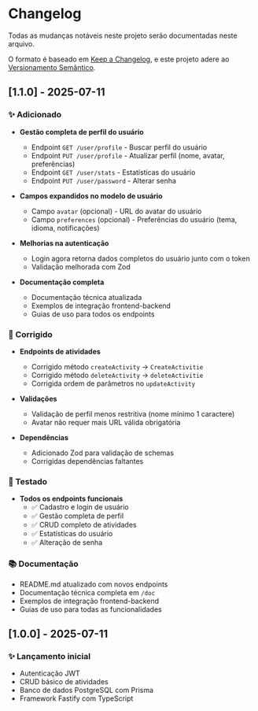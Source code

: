 # Changelog

Todas as mudanças notáveis neste projeto serão documentadas neste arquivo.

O formato é baseado em [Keep a Changelog](https://keepachangelog.com/pt-BR/1.0.0/),
e este projeto adere ao [Versionamento Semântico](https://semver.org/lang/pt-BR/).

## [1.1.0] - 2025-07-11

### ✨ Adicionado
- **Gestão completa de perfil do usuário**
  - Endpoint `GET /user/profile` - Buscar perfil do usuário
  - Endpoint `PUT /user/profile` - Atualizar perfil (nome, avatar, preferências)
  - Endpoint `GET /user/stats` - Estatísticas do usuário
  - Endpoint `PUT /user/password` - Alterar senha

- **Campos expandidos no modelo de usuário**
  - Campo `avatar` (opcional) - URL do avatar do usuário
  - Campo `preferences` (opcional) - Preferências do usuário (tema, idioma, notificações)

- **Melhorias na autenticação**
  - Login agora retorna dados completos do usuário junto com o token
  - Validação melhorada com Zod

- **Documentação completa**
  - Documentação técnica atualizada
  - Exemplos de integração frontend-backend
  - Guias de uso para todos os endpoints

### 🔧 Corrigido
- **Endpoints de atividades**
  - Corrigido método `createActivity` → `CreateActivitie`
  - Corrigido método `deleteActivity` → `deleteActivitie`
  - Corrigida ordem de parâmetros no `updateActivity`

- **Validações**
  - Validação de perfil menos restritiva (nome mínimo 1 caractere)
  - Avatar não requer mais URL válida obrigatória

- **Dependências**
  - Adicionado Zod para validação de schemas
  - Corrigidas dependências faltantes

### 🧪 Testado
- **Todos os endpoints funcionais**
  - ✅ Cadastro e login de usuário
  - ✅ Gestão completa de perfil
  - ✅ CRUD completo de atividades
  - ✅ Estatísticas do usuário
  - ✅ Alteração de senha

### 📚 Documentação
- README.md atualizado com novos endpoints
- Documentação técnica completa em `/doc`
- Exemplos de integração frontend-backend
- Guias de uso para todas as funcionalidades

## [1.0.0] - 2025-07-11

### ✨ Lançamento inicial
- Autenticação JWT
- CRUD básico de atividades
- Banco de dados PostgreSQL com Prisma
- Framework Fastify com TypeScript 